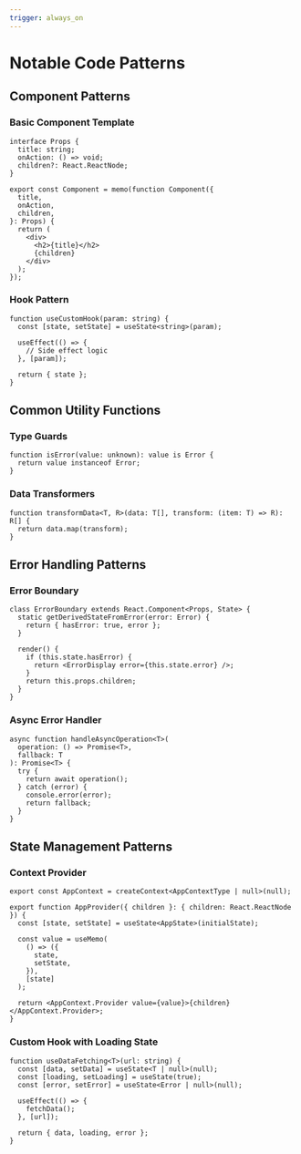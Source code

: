 ```yaml
---
trigger: always_on
---
```


# Notable Code Patterns

## Component Patterns

### Basic Component Template

```tsx
interface Props {
  title: string;
  onAction: () => void;
  children?: React.ReactNode;
}

export const Component = memo(function Component({
  title,
  onAction,
  children,
}: Props) {
  return (
    <div>
      <h2>{title}</h2>
      {children}
    </div>
  );
});
```

### Hook Pattern

```tsx
function useCustomHook(param: string) {
  const [state, setState] = useState<string>(param);

  useEffect(() => {
    // Side effect logic
  }, [param]);

  return { state };
}
```

## Common Utility Functions

### Type Guards

```tsx
function isError(value: unknown): value is Error {
  return value instanceof Error;
}
```

### Data Transformers

```tsx
function transformData<T, R>(data: T[], transform: (item: T) => R): R[] {
  return data.map(transform);
}
```

## Error Handling Patterns

### Error Boundary

```tsx
class ErrorBoundary extends React.Component<Props, State> {
  static getDerivedStateFromError(error: Error) {
    return { hasError: true, error };
  }

  render() {
    if (this.state.hasError) {
      return <ErrorDisplay error={this.state.error} />;
    }
    return this.props.children;
  }
}
```

### Async Error Handler

```tsx
async function handleAsyncOperation<T>(
  operation: () => Promise<T>,
  fallback: T
): Promise<T> {
  try {
    return await operation();
  } catch (error) {
    console.error(error);
    return fallback;
  }
}
```

## State Management Patterns

### Context Provider

```tsx
export const AppContext = createContext<AppContextType | null>(null);

export function AppProvider({ children }: { children: React.ReactNode }) {
  const [state, setState] = useState<AppState>(initialState);

  const value = useMemo(
    () => ({
      state,
      setState,
    }),
    [state]
  );

  return <AppContext.Provider value={value}>{children}</AppContext.Provider>;
}
```

### Custom Hook with Loading State

```tsx
function useDataFetching<T>(url: string) {
  const [data, setData] = useState<T | null>(null);
  const [loading, setLoading] = useState(true);
  const [error, setError] = useState<Error | null>(null);

  useEffect(() => {
    fetchData();
  }, [url]);

  return { data, loading, error };
}
```
